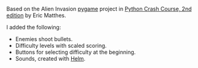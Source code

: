 Based on the Alien Invasion [pygame](https://www.pygame.org/news) project in [Python Crash Course, 2nd edition](https://nostarch.com/pythoncrashcourse2e) by Eric Matthes.

I added the following:
- Enemies shoot bullets.
- Difficulty levels with scaled scoring.
- Buttons for selecting difficulty at the beginning.
- Sounds, created with [Helm](https://tytel.org/helm/).